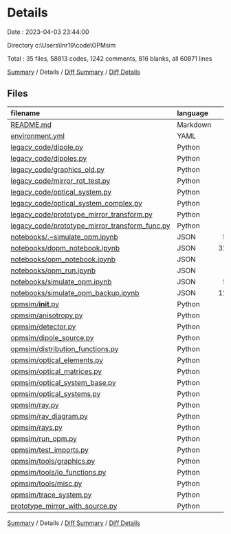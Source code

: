 # Details

Date : 2023-04-03 23:44:00

Directory c:\\Users\\lnr19\\code\\OPMsim

Total : 35 files,  58813 codes, 1242 comments, 816 blanks, all 60871 lines

[Summary](results.md) / Details / [Diff Summary](diff.md) / [Diff Details](diff-details.md)

## Files
| filename | language | code | comment | blank | total |
| :--- | :--- | ---: | ---: | ---: | ---: |
| [README.md](/README.md) | Markdown | 2 | 0 | 1 | 3 |
| [environment.yml](/environment.yml) | YAML | 12 | 0 | 1 | 13 |
| [legacy_code/dipole.py](/legacy_code/dipole.py) | Python | 21 | 19 | 7 | 47 |
| [legacy_code/dipoles.py](/legacy_code/dipoles.py) | Python | 25 | 20 | 10 | 55 |
| [legacy_code/graphics_old.py](/legacy_code/graphics_old.py) | Python | 188 | 83 | 55 | 326 |
| [legacy_code/mirror_rot_test.py](/legacy_code/mirror_rot_test.py) | Python | 69 | 5 | 30 | 104 |
| [legacy_code/optical_system.py](/legacy_code/optical_system.py) | Python | 60 | 25 | 20 | 105 |
| [legacy_code/optical_system_complex.py](/legacy_code/optical_system_complex.py) | Python | 60 | 25 | 20 | 105 |
| [legacy_code/prototype_mirror_transform.py](/legacy_code/prototype_mirror_transform.py) | Python | 147 | 34 | 60 | 241 |
| [legacy_code/prototype_mirror_transform_func.py](/legacy_code/prototype_mirror_transform_func.py) | Python | 174 | 40 | 57 | 271 |
| [notebooks/.~simulate_opm.ipynb](/notebooks/.~simulate_opm.ipynb) | JSON | 5,327 | 0 | 1 | 5,328 |
| [notebooks/dopm_notebook.ipynb](/notebooks/dopm_notebook.ipynb) | JSON | 32,852 | 363 | 1 | 33,216 |
| [notebooks/opm_notebook.ipynb](/notebooks/opm_notebook.ipynb) | JSON | 724 | 0 | 1 | 725 |
| [notebooks/opm_run.ipynb](/notebooks/opm_run.ipynb) | JSON | 0 | 0 | 1 | 1 |
| [notebooks/simulate_opm.ipynb](/notebooks/simulate_opm.ipynb) | JSON | 5,113 | 0 | 0 | 5,113 |
| [notebooks/simulate_opm_backup.ipynb](/notebooks/simulate_opm_backup.ipynb) | JSON | 12,096 | 0 | 1 | 12,097 |
| [opmsim/__init__.py](/opmsim/__init__.py) | Python | 0 | 0 | 1 | 1 |
| [opmsim/anisotropy.py](/opmsim/anisotropy.py) | Python | 45 | 6 | 13 | 64 |
| [opmsim/detector.py](/opmsim/detector.py) | Python | 98 | 29 | 19 | 146 |
| [opmsim/dipole_source.py](/opmsim/dipole_source.py) | Python | 204 | 143 | 56 | 403 |
| [opmsim/distribution_functions.py](/opmsim/distribution_functions.py) | Python | 129 | 24 | 31 | 184 |
| [opmsim/optical_elements.py](/opmsim/optical_elements.py) | Python | 511 | 276 | 197 | 984 |
| [opmsim/optical_matrices.py](/opmsim/optical_matrices.py) | Python | 197 | 16 | 46 | 259 |
| [opmsim/optical_system_base.py](/opmsim/optical_system_base.py) | Python | 86 | 13 | 18 | 117 |
| [opmsim/optical_systems.py](/opmsim/optical_systems.py) | Python | 150 | 25 | 48 | 223 |
| [opmsim/ray.py](/opmsim/ray.py) | Python | 46 | 16 | 6 | 68 |
| [opmsim/ray_diagram.py](/opmsim/ray_diagram.py) | Python | 5 | 0 | 1 | 6 |
| [opmsim/rays.py](/opmsim/rays.py) | Python | 203 | 34 | 34 | 271 |
| [opmsim/run_opm.py](/opmsim/run_opm.py) | Python | 21 | 10 | 12 | 43 |
| [opmsim/test_imports.py](/opmsim/test_imports.py) | Python | 1 | 0 | 1 | 2 |
| [opmsim/tools/graphics.py](/opmsim/tools/graphics.py) | Python | 138 | 19 | 35 | 192 |
| [opmsim/tools/io_functions.py](/opmsim/tools/io_functions.py) | Python | 8 | 0 | 5 | 13 |
| [opmsim/tools/misc.py](/opmsim/tools/misc.py) | Python | 3 | 2 | 1 | 6 |
| [opmsim/trace_system.py](/opmsim/trace_system.py) | Python | 98 | 15 | 25 | 138 |
| [prototype_mirror_with_source.py](/prototype_mirror_with_source.py) | Python | 0 | 0 | 1 | 1 |

[Summary](results.md) / Details / [Diff Summary](diff.md) / [Diff Details](diff-details.md)